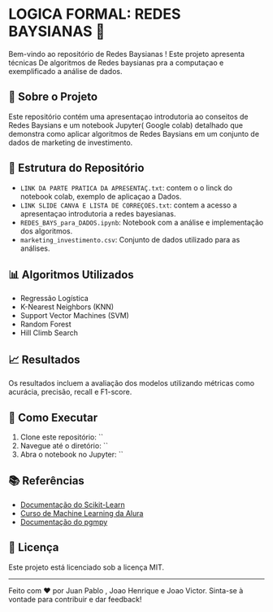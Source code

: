 # LOGICA FORMAL: REDES BAYSIANAS 🚀

Bem-vindo ao repositório de Redes Baysianas ! Este projeto apresenta técnicas De algoritmos de Redes baysianas pra a computaçao e exemplificado a  análise de dados.

## 📄 Sobre o Projeto
Este repositório contém uma apresentaçao introdutoria ao conseitos de Redes Baysians e um notebook Jupyter( Google colab) detalhado que demonstra como aplicar algoritmos de Redes Baysians em um conjunto de dados de marketing de investimento.

## 📂 Estrutura do Repositório
- `LINK DA PARTE PRATICA DA APRESENTAÇ.txt`: contem o o linck do notebook colab, exemplo de aplicaçao a Dados.
- `LINK SLIDE CANVA E LISTA DE CORREÇOES.txt`: contem a acesso a apresentaçao introdutoria a redes bayesianas.
- `REDES_BAYS_para_DADOS.ipynb`: Notebook com a análise e implementação dos algoritmos.
- `marketing_investimento.csv`: Conjunto de dados utilizado para as análises.

## 📊 Algoritmos Utilizados
- Regressão Logística
- K-Nearest Neighbors (KNN)
- Support Vector Machines (SVM)
- Random Forest
- Hill Climb Search

## 📈 Resultados
Os resultados incluem a avaliação dos modelos utilizando métricas como acurácia, precisão, recall e F1-score.

## 🚀 Como Executar
1. Clone este repositório: ``
2. Navegue até o diretório: ``
3. Abra o notebook no Jupyter: ``

## 📚 Referências
- [Documentação do Scikit-Learn](https://scikit-learn.org/stable/documentation.html)
- [Curso de Machine Learning da Alura](https://www.alura.com.br/curso-online-machine-learning)
-  [Documentação do pgmpy](https://pgmpy.org/)

## 📝 Licença
Este projeto está licenciado sob a licença MIT.

---

Feito com ❤️ por Juan Pablo , Joao Henrique e Joao Victor. Sinta-se à vontade para contribuir e dar feedback!

